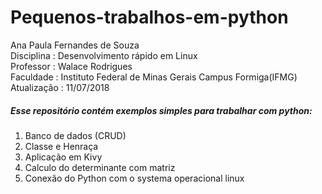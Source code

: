 # Pequenos-trabalhos-em-python

Ana Paula Fernandes de Souza <br>
Disciplina : Desenvolvimento rápido em Linux<br>
Professor : Walace Rodrigues<br>
Faculdade : Instituto Federal de Minas Gerais Campus Formiga(IFMG)<br>
Atualização : 11/07/2018<br>


<H5>Esse repositório contém exemplos simples para trabalhar com python:</h5>

1) Banco de dados (CRUD)
2) Classe e Henraça 
3) Aplicação em Kivy
4) Calculo do determinante com matriz
5) Conexão do Python com o systema operacional linux

